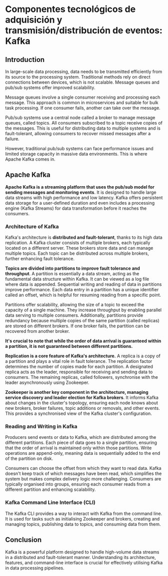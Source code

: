# Componentes tecnológicos de adquisición y transmisión/distribución de eventos: Kafka

## Introduction

In large-scale data processing, data needs to be transmitted efficiently from its source to the processing system. Traditional methods rely on direct connections between devices, which is not scalable. Message queues and pub/sub systems offer improved scalability.

Message queues involve a single consumer receiving and processing each message. This approach is common in microservices and suitable for bulk task processing. If one consumer fails, another can take over the message.

Pub/sub systems use a central node called a broker to manage message queues, called topics. All consumers subscribed to a topic receive copies of the messages. This is useful for distributing data to multiple systems and is fault-tolerant, allowing consumers to recover missed messages after a failure.

However, traditional pub/sub systems can face performance issues and limited storage capacity in massive data environments. This is where Apache Kafka comes in.

## Apache Kafka

**Apache Kafka is a streaming platform that uses the pub/sub model for sending messages and monitoring events**. It is designed to handle large data streams with high performance and low latency. Kafka offers persistent data storage for a user-defined duration and even includes a processing engine (Kafka Streams) for data transformation before it reaches the consumers.

### Architecture of Kafka

Kafka's architecture is **distributed and fault-tolerant**, thanks to its high data replication. A Kafka cluster consists of multiple brokers, each typically located on a different server. These brokers store data and can manage multiple topics. Each topic can be distributed across multiple brokers, further enhancing fault tolerance.

**Topics are divided into partitions to improve fault tolerance and throughput**. A partition is essentially a data stream, acting as the fundamental data structure within Kafka. It can be viewed as a log file where data is appended. Sequential writing and reading of data in partitions improve performance. Each data entry in a partition has a unique identifier called an offset, which is helpful for resuming reading from a specific point.

Partitions offer scalability, allowing the size of a topic to exceed the capacity of a single machine. They increase throughput by enabling parallel data serving to multiple consumers. Additionally, partitions provide redundancy because multiple copies of the same partition (called replicas) are stored on different brokers. If one broker fails, the partition can be recovered from another broker.

**It's crucial to note that while the order of data arrival is guaranteed within a partition, it is not guaranteed between different partitions.**

**Replication is a core feature of Kafka's architecture.** A replica is a copy of a partition and plays a vital role in fault tolerance. The replication factor determines the number of copies made for each partition. A designated replica acts as the leader, responsible for receiving and sending data to consumers. The remaining replicas, called followers, synchronise with the leader asynchronously using Zookeeper.

**Zookeeper is another key component in the architecture, managing service discovery and leader election for Kafka brokers**. It informs Kafka about changes in the cluster's topology, ensuring each node knows about new brokers, broker failures, topic additions or removals, and other events. This provides a synchronised view of the Kafka cluster's configuration.

### Reading and Writing in Kafka

Producers send events or data to Kafka, which are distributed among the different partitions. Each piece of data goes to a single partition, ensuring that the order of arrival is maintained only within those partitions. Write operations are append-only, meaning data is sequentially added to the end of the partition on disk.

Consumers can choose the offset from which they want to read data. Kafka doesn't keep track of which messages have been read, which simplifies the system but makes complex delivery logic more challenging. Consumers are typically organised into groups, ensuring each consumer reads from a different partition and enhancing scalability.

### Kafka Command Line Interface (CLI)

The Kafka CLI provides a way to interact with Kafka from the command line. It is used for tasks such as initialising Zookeeper and brokers, creating and managing topics, publishing data to topics, and consuming data from them.

## Conclusion

Kafka is a powerful platform designed to handle high-volume data streams in a distributed and fault-tolerant manner. Understanding its architecture, features, and command-line interface is crucial for effectively utilising Kafka in data processing pipelines.
